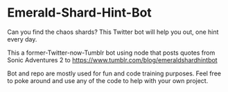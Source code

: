 # Emerald-Shard-Hint-Bot
Can you find the chaos shards? This Twitter bot will help you out, one hint every day. 

This a former-Twitter-now-Tumblr bot using node that posts quotes from Sonic Adventures 2 to https://www.tumblr.com/blog/emeraldshardhintbot

Bot and repo are mostly used for fun and code training purposes. Feel free to poke around and use any of the code to help with your own project. 
